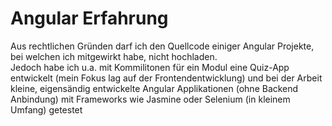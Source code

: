 # Angular Erfahrung
Aus rechtlichen Gründen darf ich den Quellcode einiger Angular Projekte, bei welchen ich mitgewirkt habe, nicht hochladen.<br>
Jedoch habe ich u.a. mit Kommilitonen für ein Modul eine Quiz-App entwickelt (mein Fokus lag auf der Frontendentwicklung) und bei der Arbeit kleine, eigensändig entwickelte Angular Applikationen (ohne Backend Anbindung) mit Frameworks wie Jasmine oder Selenium (in kleinem Umfang) getestet
